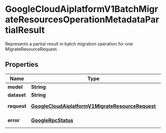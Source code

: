 

# GoogleCloudAiplatformV1BatchMigrateResourcesOperationMetadataPartialResult

Represents a partial result in batch migration operation for one MigrateResourceRequest.

## Properties

| Name | Type | Description | Notes |
|------------ | ------------- | ------------- | -------------|
|**model** | **String** | Migrated model resource name. |  [optional] |
|**dataset** | **String** | Migrated dataset resource name. |  [optional] |
|**request** | [**GoogleCloudAiplatformV1MigrateResourceRequest**](GoogleCloudAiplatformV1MigrateResourceRequest.md) | It&#39;s the same as the value in MigrateResourceRequest.migrate_resource_requests. |  [optional] |
|**error** | [**GoogleRpcStatus**](GoogleRpcStatus.md) | The error result of the migration request in case of failure. |  [optional] |



